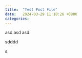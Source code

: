 ```yaml
---
title:  "Test Post File"
date:   2024-03-29 11:10:26 +0800
categories:
---
```

asd
asd
asd



sdddd


s